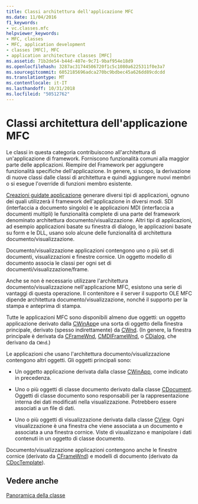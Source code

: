 ```yaml
---
title: Classi architettura dell'applicazione MFC
ms.date: 11/04/2016
f1_keywords:
- vc.classes.mfc
helpviewer_keywords:
- MFC, classes
- MFC, application development
- classes [MFC], MFC
- application architecture classes [MFC]
ms.assetid: 71b2de54-b44d-407e-9c71-9baf954e18d9
ms.openlocfilehash: 3287ac31744506720f1c5c1080a6225311f0e3a7
ms.sourcegitcommit: 6052185696adca270bc9bdbec45a626dd89cdcdd
ms.translationtype: MT
ms.contentlocale: it-IT
ms.lasthandoff: 10/31/2018
ms.locfileid: "50512762"
---
```

# <a name="mfc-application-architecture-classes"></a>Classi architettura dell'applicazione MFC

Le classi in questa categoria contribuiscono all'architettura di un'applicazione di framework. Forniscono funzionalità comuni alla maggior parte delle applicazioni. Riempire del Framework per aggiungere funzionalità specifiche dell'applicazione. In genere, si scopo, la derivazione di nuove classi dalle classi di architettura e quindi aggiungere nuovi membri o si esegue l'override di funzioni membro esistente.

[Creazioni guidate applicazione](../mfc/reference/mfc-application-wizard.md) generare diversi tipi di applicazioni, ognuno dei quali utilizzerà il framework dell'applicazione in diversi modi. SDI (interfaccia a documento singolo) e le applicazioni MDI (interfaccia a documenti multipli) le funzionalità complete di una parte del framework denominato architettura documento/visualizzazione. Altri tipi di applicazioni, ad esempio applicazioni basate su finestra di dialogo, le applicazioni basate su form e le DLL, usano solo alcune delle funzionalità di architettura documento/visualizzazione.

Documento/visualizzazione applicazioni contengono uno o più set di documenti, visualizzazioni e finestre cornice. Un oggetto modello di documento associa le classi per ogni set di documenti/visualizzazione/frame.

Anche se non è necessario utilizzare l'architettura documento/visualizzazione nell'applicazione MFC, esistono una serie di vantaggi di questa operazione. Il contenitore e il server il supporto OLE MFC dipende architettura documento/visualizzazione, nonché il supporto per la stampa e anteprima di stampa.

Tutte le applicazioni MFC sono disponibili almeno due oggetti: un oggetto applicazione derivato dalla [CWinApp](../mfc/reference/cwinapp-class.md)e una sorta di oggetto della finestra principale, derivato (spesso indirettamente) da [CWnd](../mfc/reference/cwnd-class.md). (In genere, la finestra principale è derivata da [CFrameWnd](../mfc/reference/cframewnd-class.md), [CMDIFrameWnd](../mfc/reference/cmdiframewnd-class.md), o [CDialog](../mfc/reference/cdialog-class.md), che derivano da `CWnd`.)

Le applicazioni che usano l'architettura documento/visualizzazione contengono altri oggetti. Gli oggetti principali sono:

- Un oggetto applicazione derivata dalla classe [CWinApp](../mfc/reference/cwinapp-class.md), come indicato in precedenza.

- Uno o più oggetti di classe documento derivato dalla classe [CDocument](../mfc/reference/cdocument-class.md). Oggetti di classe documento sono responsabili per la rappresentazione interna dei dati modificati nella visualizzazione. Potrebbero essere associati a un file di dati.

- Uno o più oggetti di visualizzazione derivata dalla classe [CView](../mfc/reference/cview-class.md). Ogni visualizzazione è una finestra che viene associata a un documento e associata a una finestra cornice. Viste di visualizzano e manipolare i dati contenuti in un oggetto di classe documento.

Documento/visualizzazione applicazioni contengono anche le finestre cornice (derivato da [CFrameWnd](../mfc/reference/cframewnd-class.md)) e modelli di documento (derivato da [CDocTemplate](../mfc/reference/cdoctemplate-class.md)).

## <a name="see-also"></a>Vedere anche

[Panoramica della classe](../mfc/class-library-overview.md)

